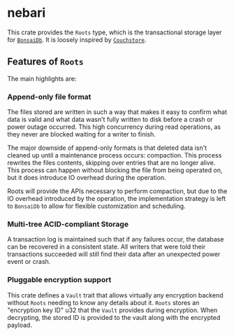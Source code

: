 # nebari

This crate provides the `Roots` type, which is the transactional storage layer
for [`BonsaiDb`](https://dev.bonsaidb.io/). It is loosely inspired by
[`Couchstore`](https://github.com/couchbase/couchstore). 

## Features of `Roots`

The main highlights are:

### Append-only file format

The files stored are written in such a way that makes it easy to confirm what
data is valid and what data wasn't fully written to disk before a crash or power
outage occurred. This high concurrency during read operations, as they never are
blocked waiting for a writer to finish.

The major downside of append-only formats is that deleted data isn't cleaned up
until a maintenance process occurs: compaction. This process rewrites the files
contents, skipping over entries that are no longer alive. This process can
happen without blocking the file from being operated on, but it does
introduce IO overhead during the operation.

Roots will provide the APIs necessary to perform compaction, but due to the IO
overhead introduced by the operation, the implementation strategy is left to
`BonsaiDb` to allow for flexible customization and scheduling.

### Multi-tree ACID-compliant Storage

A transaction log is maintained such that if any failures occur, the database
can be recovered in a consistent state. All writers that were told their
transactions succeeded will still find their data after an unexpected power
event or crash.

### Pluggable encryption support

This crate defines a `Vault` trait that allows virtually any encryption backend
without `Roots` needing to know any details about it. `Roots` stores an
"encryption key ID" u32 that the `Vault` provides during encryption. When
decrypting, the stored ID is provided to the vault along with the encrypted
payload.

